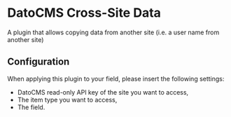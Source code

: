 # DatoCMS Cross-Site Data

A plugin that allows copying data from another site (i.e. a user name from another site)

## Configuration

When applying this plugin to your field, please insert the following settings:

* DatoCMS read-only API key of the site you want to access,
* The item type you want to access,
* The field.
